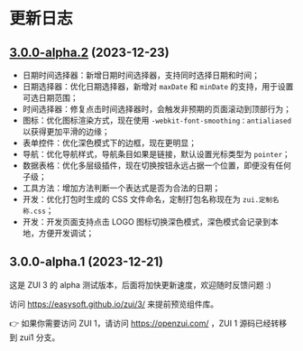 # 更新日志

## [3.0.0-alpha.2](https://github.com/easysoft/zui/compare/v3.0.0-alpha.1...v3.0.0-alpha.2) (2023-12-23)

* 日期时间选择器：新增日期时间选择器，支持同时选择日期和时间；
* 日期选择器：优化日期选择器，新增对 `maxDate` 和 `minDate` 的支持，用于设置可选日期范围；
* 时间选择器：修复点击时间选择器时，会触发非预期的页面滚动到顶部行为；
* 图标：优化图标渲染方式，现在使用 `-webkit-font-smoothing：antialiased` 以获得更加平滑的边缘；
* 表单控件：优化深色模式下的边框，现在更明显；
* 导航：优化导航样式，导航条目如果是链接，默认设置光标类型为 `pointer`；
* 数据表格：优化多层级插件，现在切换按钮永远占据一个位置，即便没有任何子级；
* 工具方法：增加方法判断一个表达式是否为合法的日期；
* 开发：优化打包时生成的 CSS 文件命名，定制打包名称现在为 `zui.定制名称.css`；
* 开发：开发页面支持点击 LOGO 图标切换深色模式，深色模式会记录到本地，方便开发调试；

## 3.0.0-alpha.1 (2023-12-21)

这是 ZUI 3 的 alpha 测试版本，后面将加快更新速度，欢迎随时反馈问题 :)

访问 https://easysoft.github.io/zui/3/ 来提前预览组件库。

👉 如果你需要访问 ZUI 1，请访问 https://openzui.com/ ，ZUI 1 源码已经转移到 zui1 分支。
